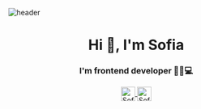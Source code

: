 ![header](https://user-images.githubusercontent.com/82523960/126854718-33f15cf7-cd26-49e1-b4bb-e9a1cf957b53.png)

<h1 align="center">Hi 👋, I'm Sofia</h1>
<h3 align="center">I'm frontend developer 👩‍💻💻</h3>

<p align="center">
  <a href="https://sofiagz21.github.io/Mi-portafolio/" target="_blank">
     <img align="center" src="https://user-images.githubusercontent.com/82523960/126855013-e00ac102-1ae2-40f4-8db4-c9448beffce6.png" alt="Sofiagz21" height="28px" width="28px" />
  </a>
  <a href="https://www.instagram.com/sofiaaa_gonzalez_/" target="_blank">
    <img align="center" src="https://user-images.githubusercontent.com/82523960/126855228-e04db2e0-030a-4cee-9fb2-007346864be2.png" alt="Sofiagz21" height="28px" width="28px" />
  </a>
</p>


